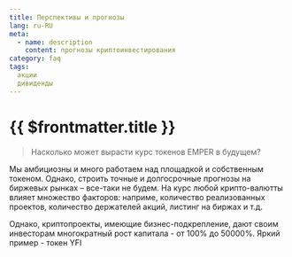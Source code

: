 ```yaml
---
title: Перспективы и прогнозы
lang: ru-RU
meta:
  - name: description
    content: прогнозы криптоинвестирования
category: faq
tags: 
  акции
  дивиденды
---
```



# {{ $frontmatter.title }} <Badge text="?" type="warning"/> 

>Насколько может вырасти курс токенов EMPER в будущем?

Мы амбициозны и много работаем над площадкой и собственным токеном. Однако, строить точные и долгосрочные прогнозы на биржевых рынках – все-таки не будем. На курс любой крипто-валютты влияет множество факторов:
 наприме, количество реализованных проектов, количество держателей акций, листинг на биржах и т.д. 
 
 Однако, криптопроекты, имеющие бизнес-подкрепление, дают своим инвесторам многократный рост капитала - от 100% до 50000%. Яркий пример - токен YFI